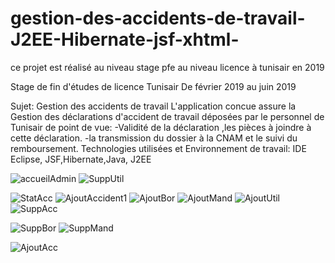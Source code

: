 # gestion-des-accidents-de-travail-J2EE-Hibernate-jsf-xhtml-
ce projet est réalisé  au niveau stage pfe   au niveau licence  à tunisair en 2019 


Stage de fin d'études de licence
Tunisair
De février 2019 au juin 2019

Sujet: Gestion des accidents de travail
L'application concue assure la Gestion des déclarations d'accident de travail déposées par le personnel
de Tunisair de point de vue:
-Validité de la déclaration ,les pièces à joindre à cette déclaration.
-la transmission du dossier à la CNAM et le suivi du remboursement.
Technologies utilisées et Environnement de travail: IDE Eclipse, JSF,Hibernate,Java, J2EE 


![accueilAdmin](https://github.com/Aym2016/gestion-des-accidents-de-travail-J2EE-Hibernate-jsf-xhtml-/assets/42209140/90d579bd-deea-4a52-8f51-76e7ca68ba76) 
![SuppUtil](https://github.com/Aym2016/gestion-des-accidents-de-travail-J2EE-Hibernate-jsf-xhtml-/assets/42209140/f892b61e-a87e-4860-9831-b9345a9614e7)


![StatAcc](https://github.com/Aym2016/gestion-des-accidents-de-travail-J2EE-Hibernate-jsf-xhtml-/assets/42209140/dca1622e-3b82-4ef7-bca1-db584e259fed)
![AjoutAccident1](https://github.com/Aym2016/gestion-des-accidents-de-travail-J2EE-Hibernate-jsf-xhtml-/assets/42209140/b548b06e-56fe-43b2-b965-436fc1449a8a)
![AjoutBor](https://github.com/Aym2016/gestion-des-accidents-de-travail-J2EE-Hibernate-jsf-xhtml-/assets/42209140/168d6464-050c-427c-9ed0-aa82d6aa48d5)
![AjoutMand](https://github.com/Aym2016/gestion-des-accidents-de-travail-J2EE-Hibernate-jsf-xhtml-/assets/42209140/5eeeab88-759f-493f-8509-3a6ec1ed2b40) 
![AjoutUtil](https://github.com/Aym2016/gestion-des-accidents-de-travail-J2EE-Hibernate-jsf-xhtml-/assets/42209140/938c7683-9c1a-43b9-bf48-05a72c0ea543)
![SuppAcc](https://github.com/Aym2016/gestion-des-accidents-de-travail-J2EE-Hibernate-jsf-xhtml-/assets/42209140/7b15c85b-83a4-4c01-ac61-4a39f7013280)

![SuppBor](https://github.com/Aym2016/gestion-des-accidents-de-travail-J2EE-Hibernate-jsf-xhtml-/assets/42209140/fb010a2b-06d4-483e-bb8c-f4eaef03d597)
![SuppMand](https://github.com/Aym2016/gestion-des-accidents-de-travail-J2EE-Hibernate-jsf-xhtml-/assets/42209140/4302ea1c-48c9-48ae-8e1a-f27a0071acd4)



![AjoutAcc](https://github.com/Aym2016/gestion-des-accidents-de-travail-J2EE-Hibernate-jsf-xhtml-/assets/42209140/8b322d78-c3ac-4cbf-9270-5c88d051f606)


